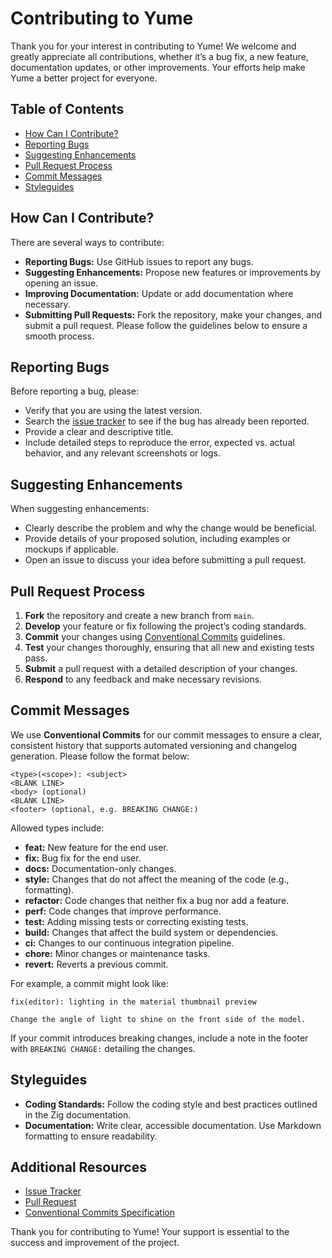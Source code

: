 # Contributing to Yume

Thank you for your interest in contributing to Yume! We welcome and greatly appreciate all contributions, whether it’s a bug fix, a new feature, documentation updates, or other improvements. Your efforts help make Yume a better project for everyone.

## Table of Contents
- [How Can I Contribute?](#how-can-i-contribute)
- [Reporting Bugs](#reporting-bugs)
- [Suggesting Enhancements](#suggesting-enhancements)
- [Pull Request Process](#pull-request-process)
- [Commit Messages](#commit-messages)
- [Styleguides](#styleguides)

## How Can I Contribute?
There are several ways to contribute:
- **Reporting Bugs:** Use GitHub issues to report any bugs.
- **Suggesting Enhancements:** Propose new features or improvements by opening an issue.
- **Improving Documentation:** Update or add documentation where necessary.
- **Submitting Pull Requests:** Fork the repository, make your changes, and submit a pull request. Please follow the guidelines below to ensure a smooth process.

## Reporting Bugs
Before reporting a bug, please:
- Verify that you are using the latest version.
- Search the [issue tracker](https://github.com/rzvxa/yume/issues) to see if the bug has already been reported.
- Provide a clear and descriptive title.
- Include detailed steps to reproduce the error, expected vs. actual behavior, and any relevant screenshots or logs.

## Suggesting Enhancements
When suggesting enhancements:
- Clearly describe the problem and why the change would be beneficial.
- Provide details of your proposed solution, including examples or mockups if applicable.
- Open an issue to discuss your idea before submitting a pull request.

## Pull Request Process
1. **Fork** the repository and create a new branch from `main`.
2. **Develop** your feature or fix following the project’s coding standards.
3. **Commit** your changes using [Conventional Commits](#commit-messages) guidelines.
4. **Test** your changes thoroughly, ensuring that all new and existing tests pass.
5. **Submit** a pull request with a detailed description of your changes.
6. **Respond** to any feedback and make necessary revisions.

## Commit Messages
We use **Conventional Commits** for our commit messages to ensure a clear, consistent history that supports automated versioning and changelog generation. Please follow the format below:

```
<type>(<scope>): <subject>
<BLANK LINE>
<body> (optional)
<BLANK LINE>
<footer> (optional, e.g. BREAKING CHANGE:)
```

Allowed types include:
- **feat:** New feature for the end user.
- **fix:** Bug fix for the end user.
- **docs:** Documentation-only changes.
- **style:** Changes that do not affect the meaning of the code (e.g., formatting).
- **refactor:** Code changes that neither fix a bug nor add a feature.
- **perf:** Code changes that improve performance.
- **test:** Adding missing tests or correcting existing tests.
- **build:** Changes that affect the build system or dependencies.
- **ci:** Changes to our continuous integration pipeline.
- **chore:** Minor changes or maintenance tasks.
- **revert:** Reverts a previous commit.

For example, a commit might look like:
```
fix(editor): lighting in the material thumbnail preview

Change the angle of light to shine on the front side of the model.
```

If your commit introduces breaking changes, include a note in the footer with `BREAKING CHANGE:` detailing the changes.

## Styleguides
- **Coding Standards:** Follow the coding style and best practices outlined in the Zig documentation.
- **Documentation:** Write clear, accessible documentation. Use Markdown formatting to ensure readability.

## Additional Resources
- [Issue Tracker](https://github.com/rzvxa/yume/issues)
- [Pull Request](https://github.com/rzvxa/yume/pulls)
- [Conventional Commits Specification](https://www.conventionalcommits.org/en/v1.0.0/)

Thank you for contributing to Yume! Your support is essential to the success and improvement of the project.
